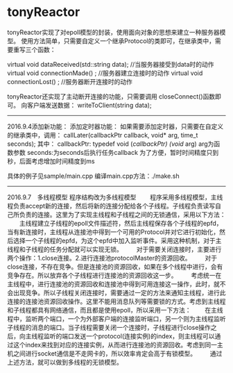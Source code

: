 # tonyReactor

tonyReactor实现了对epoll模型的封装，使用面向对象的思想来建立一种服务器模型。
使用方法简单，只需要自定义一个继承Protocol的类即可，在继承类中，需要重写三个函数：

virtual void dataReceived(std::string data);	//当服务器接受到data时的动作
virtual void connectionMade() ;			//服务器建立连接时的动作
virtual void connectionLost() ;			//服务器断开连接时的动作


tonyReactor还实现了主动断开连接的功能，只需要调用
closeConnect()函数即可。
向客户端发送数据：
writeToClient(string data);


************************************
2016.9.4添加新功能：
添加定时器功能：
如果需要添加定时器，只需要在自定义的继承类中，调用：
callLater(callbackPtr callback, void* arg, time_t seconds);
其中：
callbackPtr:   typedef void (*callbackPtr) (void* arg)
arg为函数参数
seconds:为seconds后执行任务callback
为了方便，暂时时间精度只到秒，后面考虑增加时间精度到ms


具体的例子见sample/main.cpp
编译main.cpp方法：./make.sh

************************************
2016.9.7　多线程模型
程序结构改为多线程模型
　　程序采用多线程模型，主线程负责accept新的连接，然后将新的连接分配给各个子线程。子线程负责读写自己所负责的连接。这里为了实现主线程和子线程之间的无锁通信，采用以下方法：
　　主线程建立子线程的epoll文件描述符，然后主线程保存各个子线程的epfd，当有新连接时，主线程从连接池中得到一个可用的Protocol并对它进行初始化，然后选择一个子线程的epfd，为这个epfd中加入监听事件。采用这种机制，对于主线程和子线程的任务分配就可以实现无锁。
　　对于需要关闭连接时，主要进行两个操作：1.close连接。2.进行连接池protocolMaster的资源回收。
　　对于close连接，不存在竞争。但是连接池的资源回收，如果在多个线程中进行，会有竞争存在。所以放弃各个子线程进行连接池的资源回收这一步。
　　考虑统一在主线程中，进行连接池的资源回收和连接池中得到可用连接这一操作，此时，就不会出现竞争。所以子线程关闭连接时，需要通过一定的方法来通知主线程，进行此连接的连接池资源回收操作。这里不能用消息队列等需要锁的方式。考虑到主线程和子线程都具有网络通信，而且都是使用epoll，所以采用一下方法：
　　在主线程中，监听两个端口，一个为外部客户端的连接监听端口，另一个则为主线程监听子线程的消息的端口。当子线程需要关闭一个连接时，子线程进行close操作之后，向主线程监听的端口发送一个protocol(连接实例)的index，则主线程可以通过这个index来找到对应的连接实例，从而进行连接池的资源回收。考虑到同一主机之间进行socket通信是不走网卡的，所以效率肯定会高于有锁模型。
　　通过上述方法，就可以做到多线程的无锁模型。
　　
